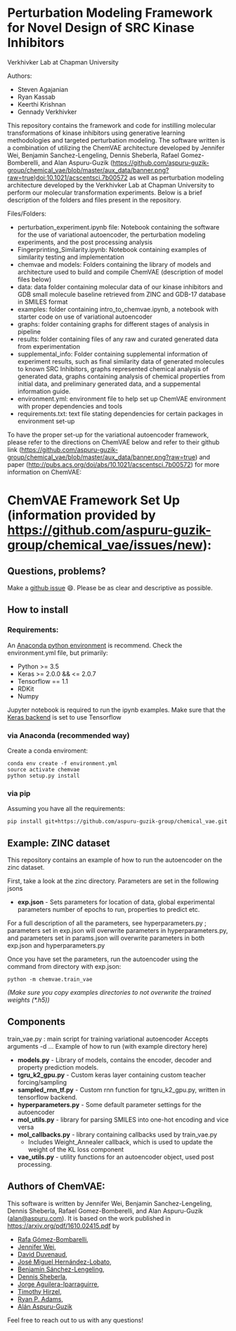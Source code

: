 # Perturbation Modeling Framework for Novel Design of SRC Kinase Inhibitors 

Verkhivker Lab at Chapman University

Authors: 

* Steven Agajanian
* Ryan Kassab 
* Keerthi Krishnan 
* Gennady Verkhivker

This repository contains the framework and code for instilling molecular transformations of kinase inhibitors using generative learning methodologies and targeted perturbation modeling. The software written is a combination of utilizing the ChemVAE architecture developed by Jennifer Wei, Benjamin Sanchez-Lengeling, Dennis Sheberla, Rafael Gomez-Bomberelli, and Alan Aspuru-Guzik (https://github.com/aspuru-guzik-group/chemical_vae/blob/master/aux_data/banner.png?raw=true)[doi:10.1021/acscentsci.7b00572](http://pubs.acs.org/doi/abs/10.1021/acscentsci.7b00572) as well as perturbation modeling architecture developed by the Verkhivker Lab at Chapman University to perform our molecular transformation experiments. Below is a brief description of the folders and files present in the repository.

Files/Folders:

* perturbation_experiment.ipynb file: Notebook containing the software for the use of variational autoencoder, the perturbation modeling experiments, and the post processing analysis
* Fingerprinting_Similarity.ipynb: Notebook containing examples of similarity testing and implementation
* chemvae and models: Folders containing the library of models and architecture used to build and compile ChemVAE (description of model files below)
* data: data folder containing molecular data of our kinase inhibitors and GDB small molecule baseline retrieved from ZINC and GDB-17 database in SMILES format
* examples: folder containing intro_to_chemvae.ipynb, a notebook with starter code on use of variational autoencoder
* graphs: folder containing graphs for different stages of analysis in pipeline
* results: folder containing files of any raw and curated generated data from experimentation
* supplemental_info: Folder containing supplemental information of experiment results, such as final similarity data of generated molecules to known SRC Inhibitors, graphs represented chemical analysis of generated data, graphs containing analysis of chemical properties from initial data, and preliminary generated data, and a suppemental information guide. 
* environment.yml: environment file to help set up ChemVAE environment with proper dependencies and tools
* requirements.txt: text file stating dependencies for certain packages in environment set-up


To have the proper set-up for the variational autoencoder framework, please refer to the directions on ChemVAE below and refer to their github link (https://github.com/aspuru-guzik-group/chemical_vae/blob/master/aux_data/banner.png?raw=true) and paper (http://pubs.acs.org/doi/abs/10.1021/acscentsci.7b00572) for more information on ChemVAE: 

# ChemVAE Framework Set Up (information provided by https://github.com/aspuru-guzik-group/chemical_vae/issues/new): 

## Questions, problems?
Make a [github issue](https://github.com/aspuru-guzik-group/chemical_vae/issues/new) :smile:. Please be as clear and descriptive as possible.

## How to install
### Requirements: 
An [Anaconda python environment](https://www.anaconda.com/download) is recommend.
Check the environment.yml file, but primarily:
- Python >= 3.5
- Keras >= 2.0.0 && <= 2.0.7
- Tensorflow == 1.1
- RDKit
- Numpy

Jupyter notebook is required to run the ipynb examples.
Make sure that the [Keras backend](https://keras.io/backend/) is set to use Tensorflow

### via Anaconda (recommended way)
Create a conda enviroment:
```
conda env create -f environment.yml
source activate chemvae
python setup.py install
```
### via pip
Assuming you have all the requirements:

`pip install git+https://github.com/aspuru-guzik-group/chemical_vae.git`

## Example: ZINC dataset

This repository contains an example of how to run the autoencoder on the zinc dataset.

First, take a look at the zinc directory. Parameters are set in the following jsons
  - **exp.json**  - Sets parameters for location of data, global experimental parameters number of epochs to run, properties to predict etc. 

For a full description of all the parameters, see hyperparameters.py ; parameters set in exp.json will overwrite parameters in hyperparameters.py, and parameters set in params.json will overwrite parameters in both exp.json and hyperparameters.py

Once you have set the parameters, run the autoencoder using the command from directory with exp.json: 

`
python -m chemvae.train_vae
`

_(Make sure you copy examples directories to not overwrite the trained weights (*.h5))_

## Components
train_vae.py : main script for training variational autoencoder
    Accepts arguments -d ...
    Example of how to run (with example directory here)

- **models.py** - Library of models, contains the encoder, decoder and property prediction models.
- **tgru_k2_gpu.py** - Custom keras layer containing custom teacher forcing/sampling 
- **sampled_rnn_tf.py** - Custom rnn function for tgru_k2_gpu.py, written in tensorflow backend.
- **hyperparameters.py** - Some default parameter settings for the autoencoder
- **mol_utils.py** - library for parsing SMILES into one-hot encoding and vice versa
- **mol_callbacks.py** - library containing callbacks used by train_vae.py
  - Includes Weight_Annealer callback, which is used to update the weight of the KL loss component
- **vae_utils.py** - utility functions for an autoencoder object, used post processing.

## Authors of ChemVAE:
This software is written by Jennifer Wei, Benjamin Sanchez-Lengeling, Dennis Sheberla, Rafael Gomez-Bomberelli, and Alan Aspuru-Guzik (alan@aspuru.com). 
It is based on the work published in https://arxiv.org/pdf/1610.02415.pdf by
 
 * [Rafa Gómez-Bombarelli](http://aspuru.chem.harvard.edu/rafa-gomez-bombarelli/),
 * [Jennifer Wei](http://aspuru.chem.harvard.edu/jennifer-wei),
 * [David Duvenaud](https://www.cs.toronto.edu/~duvenaud/),
 * [José Miguel Hernández-Lobato](https://jmhl.org/),
 * [Benjamín Sánchez-Lengeling](),
 * [Dennis Sheberla](https://www.sheberla.com/),
 * [Jorge Aguilera-Iparraguirre](http://aspuru.chem.harvard.edu/jorge-aguilera/),
 * [Timothy Hirzel](https://www.linkedin.com/in/t1m0thy),
 * [Ryan P. Adams](http://people.seas.harvard.edu/~rpa/'),
 * [Alán Aspuru-Guzik](http://aspuru.chem.harvard.edu/about-alan/)


Feel free to reach out to us with any questions! 
